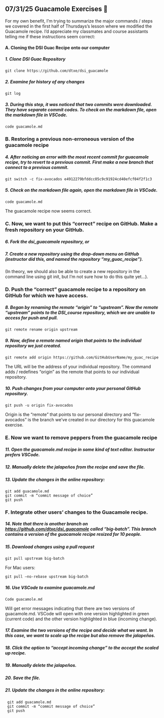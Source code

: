 ## 07/31/25 Guacamole Exercises :avocado:

For my own benefit, I’m trying to summarize the major commands / steps we covered in the first half of Thursdays’s lesson where we modified the Guacamole recipe.  I’d appreciate my classmates and course assistants telling me if these instructions seem correct:

#### A. Cloning the DSI Guac Recipe onto our computer

##### 1. Clone DSI Guac Repository

``` git clone https://github.com/dtxe/dsi_guacamole ```

##### 2. Examine for history of any changes

``` git log ```

##### 3. During this step, it was noticed that two commits were downloaded.  They have separate commit codes. To check on the markdown file, open the markdown file in VSCode.

``` code guacamole.md ``` 

### B. Restoring a previous non-erroneous version of the guacamole recipe

##### 4. After noticing an error with the most recent commit for guacamole recipe, try to revert to a previous commit.  First make a new branch that connect to a previous commit.

``` git switch -c fix-avocados e4912279bfddcc05c9c91924cd40efcf04f2f1c3 ```

##### 5. Check on the markdown file again, open the markdown file in VSCode.

``` code guacamole.md ```

  The guacamole recipe now seems correct.

 ### C. Now, we want to put this “correct” recipe on GitHub.  Make a fresh repository on your GitHub.

##### 6. Fork the dsi_guacamole repository,  or
##### 7. Create a new repository using the drop-down menu on GitHub (instructor did this, and named the repository “my_guac_recipe”).

(In theory, we should also be able to create a new repository in the command line using git init, but I’m not sure how to do this quite yet…).

### D. Push the “correct” guacamole recipe to a repository on GitHub for which we have access.  

##### 8. Began by renaming the remote “origin” to “upstream”.  Now the remote “upstream” points to the DSI_course repository, which we are unable to access for push and pull.

``` git remote rename origin upstream ```

##### 9. Now, define a remote named origin that points to the individual repository we just created.

``` git remote add origin https://github.com/GitHubUserName/my_guac_recipe ```

The URL will be the address of your individual repository.  The command adds / redefines “origin” as the remote that points to our individual repository.

##### 10. Push changes from your computer onto your personal GitHub repository.

``` git push -u origin fix-avocados ```

Origin is the “remote” that points to our personal directory and “fix-avocados” is the branch we’ve created in our directory for this guacamole exercise.  

### E. Now we want to remove peppers from the guacamole recipe

##### 11. Open the guacamole.md recipe in some kind of text editor.  Instructor prefers VSCode.  
##### 12. Manually delete the jalapeños from the recipe and save the file.
##### 13. Update the changes in the online repository:

```
git add guacamole.md
git commit -m “commit message of choice”
git push
```

### F. Integrate other users’ changes to the Guacamole recipe.

##### 14. Note that there is another branch on https://github.com/dtxe/dsi_guacamole called “big-batch”.  This branch contains a version of the guacamole recipe resized for 10 people.
##### 15. Download changes using a pull request

 ``` git pull upstream big-batch ```

For Mac users: 

``` git pull —no-rebase upstream big-batch ```

##### 16. Use VSCode to examine guacamole.md

``` Code guacamole.md ```

Will get error messages indicating that there are two versions of guacamole.md. VSCode will open with one version highlighted in green (current code) and the other version highlighted in blue (incoming change).  

##### 17. Examine the two versions of the recipe and decide what we want.  In this case, we want to scale up the recipe but also remove the jalapeños.
##### 18. Click the option to “accept incoming change” to the accept the scaled up recipe.
##### 19. Manually delete the jalapeños.
##### 20. Save the file.
##### 21. Update the changes in the online repository:

```
 git add guacamole.md
 git commit -m “commit message of choice”
 git push
```
